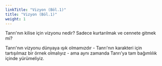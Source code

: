 ```yaml
---
linkTitle: "Vizyon (Böl.1)"
title: "Vizyon (Böl.1)"
weight: 1
---
```


Tanrı'nın kilise için vizyonu nedir? Sadece kurtarılmak ve cennete gitmek mi?

Tanrı'nın vizyonu dünyaya ışık olmamızdır - Tanrı'nın karakteri için tartışılmaz bir örnek olmalıyız - ama aynı zamanda Tanrı'ya tam bağımlılık içinde yürümeliyiz.
